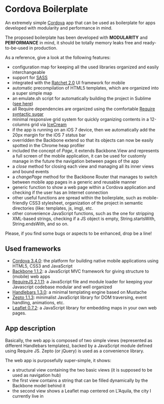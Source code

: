 Cordova Boilerplate
==================

An extremely simple [Cordova](http://cordova.apache.org/) app that can be used as boilerplate for apps developed with modularity and performance in mind.

The proposed boilerplate has been developed with **MODULARITY** and **PERFORMANCE** in mind, it should be totally memory leaks free and ready-to-be-used in production. 

As a reference, give a look at the following features:
* configuration map for keeping all the used libraries organized and easily interchangeable
* support for [SASS](http://sass-lang.com)
* integrated with the [Ratchet 2.0](https://github.com/twbs/ratchet) UI framework for mobile
* automatic precompilation of HTML5 templates, which are organized into a super simple map
* an emulate.sh script for automatically building the project in Sublime ([see here](http://www.ivanomalavolta.com/how-to-automatically-run-and-refresh-the-ripple-emulator-from-sublime-text/))
* all Require dependencies are organized using the comfortable [Require syntactic sugar](http://requirejs.org/docs/api.html#cjsmodule)
* minimal responsive grid system for quickly organizing contents in a 12-columns grid via [IceCream](http://html5-ninja.com/icecream/)
* if the app is running on an iOS 7 device, then we automatically add the 20px margin for the iOS 7 status bar
* overridden the Backbone extend so that its objects can now be easily spotted in the Chrome heap profiler
* included the concept of *Page*, it extends Backbone.View and represents a full screen of the mobile application, it can be used for customly manage in the future the navigation between pages of the app 
* a *close* method for closing each view and managing all its inner views and bound events
* a *changePage* method for the Backbone Router that manages to switch between mobile app pages in a generic and reusable manner
* generic function to show a web page within a Cordova application and checking if the user has an Internet connection
* other useful functions are spread within the boilerplate, such as mobile-friendly CSS3 stylesheet, organization of the project in semantic directories (like: templates, js, img), etc.
* other convenience JavaScript functions, such as the one for stripping XML-based strings, checking if a JS object is empty, String.startsWith, String.endsWith, and so on. 

Please, if you find some bugs or aspects to be enhanced, drop be a line!

Used frameworks
--------------

* [Cordova 3.4.0](http://cordova.apache.org/): the platform for building native mobile applications using HTML5, CSS3 and JavaScript
* [Backbone 1.1.2](http://backbonejs.org/): a JavaScript MVC framework for giving structure to (mobile) web apps
* [RequireJS 2.1.11](http://requirejs.org/): a JavaScript file and module loader for keeping your Javascript codebase modular and well organized
* [Handlebars 1.3.0](http://handlebarsjs.com/): a minimal templating engine based on Mustache
* [Zepto 1.1.3](http://zeptojs.com/): minimalist JavaScript library for DOM traversing, event handling, animations, etc.
* [Leaflet 0.7.2](http://leafletjs.com): a JavaScript library for embedding maps in your own web pages.

App description
---------------

Basically, the web app is composed of two simple views (represented as different Handlebars templates), backed by a JavaScript module defined using Require JS. Zepto (or jQuery) is used as a convenience library.

The web app is purposefully super-simple, it shows:

* a structural view containing the two basic views (it is supposed to be used as navigation hub)
* the first view contains a string that can be filled dynamically by the Backbone model behind it
* the second view shows a Leaflet map centered on L'Aquila, the city I currently live in 
